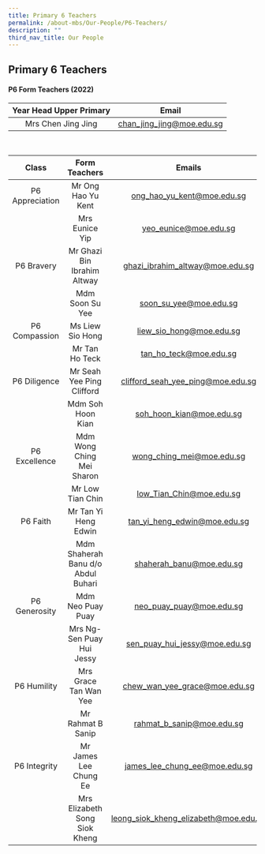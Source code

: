 ```yaml
---
title: Primary 6 Teachers
permalink: /about-mbs/Our-People/P6-Teachers/
description: ""
third_nav_title: Our People
---
```

## Primary 6 Teachers

#### P6 Form Teachers (2022)

| Year Head Upper Primary |           Email           |
|:-----------------------:|:-------------------------:|
| Mrs Chen Jing Jing      | chan_jing_jing@moe.edu.sg |

<br>

|          Class          |             Form Teachers            |                 Emails                |
|:-----------------------:|:------------------------------------:|:-------------------------------------:|
| P6 Appreciation         | Mr Ong Hao Yu Kent                   | ong_hao_yu_kent@moe.edu.sg            |
|                         | Mrs Eunice Yip                       | yeo_eunice@moe.edu.sg                 |
| P6 Bravery              | Mr Ghazi Bin Ibrahim Altway          | ghazi_ibrahim_altway@moe.edu.sg       |
|                         | Mdm Soon Su Yee                      | soon_su_yee@moe.edu.sg                |
| P6 Compassion           | Ms Liew Sio Hong                     | liew_sio_hong@moe.edu.sg              |
|                         | Mr Tan Ho Teck                       | tan_ho_teck@moe.edu.sg                |
| P6 Diligence            | Mr Seah Yee Ping Clifford            | clifford_seah_yee_ping@moe.edu.sg     |
|                         | Mdm Soh Hoon Kian                    | soh_hoon_kian@moe.edu.sg              |
| P6 Excellence           | Mdm Wong Ching Mei Sharon            | wong_ching_mei@moe.edu.sg             |
|                         | Mr Low Tian Chin                     | low_Tian_Chin@moe.edu.sg              |
| P6 Faith                | Mr Tan Yi Heng Edwin                 | tan_yi_heng_edwin@moe.edu.sg          |
|                         | Mdm Shaherah Banu d/o Abdul Buhari   | shaherah_banu@moe.edu.sg              |
| P6 Generosity           | Mdm Neo Puay Puay                    | neo_puay_puay@moe.edu.sg              |
|                         | Mrs Ng-Sen Puay Hui Jessy            | sen_puay_hui_jessy@moe.edu.sg         |
| P6 Humility             | Mrs Grace Tan Wan Yee                | chew_wan_yee_grace@moe.edu.sg         |
|                         | Mr Rahmat B Sanip                    | rahmat_b_sanip@moe.edu.sg             |
| P6 Integrity            | Mr James Lee Chung Ee                | james_lee_chung_ee@moe.edu.sg         |
|                         | Mrs Elizabeth Song Siok Kheng        | leong_siok_kheng_elizabeth@moe.edu.sg |
